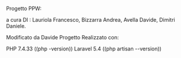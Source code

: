 Progetto PPW:

a cura DI :
Lauriola Francesco,
Bizzarra Andrea,
Avella Davide,
Dimitri Daniele.

Modificato da Davide
Progetto Realizzato con:

PHP 7.4.33 ((php -version))
Laravel 5.4 ((php artisan --version))